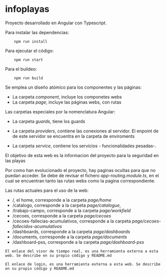 # infoplayas
Proyecto desarrollado en Angular con Typescript.

Para instalar las dependencias:
```
    npm run install
```

Para ejecutar el código:
```
    npm run start
```

Para el buildeo:
```
    npm run build
```

Se emplea un diseño atómico para los componentes y las páginas:

* La carpeta *component*, incluye los componetes webs
* La carpeta *page*, incluye las páginas webs, con rutas

Las carpetas especiales por la nomenclatura Angular:
* La carpeta *guards*, tiene los guards
* La carpeta *providers*, contiene las conexiones al servidor. El enpoint de de este servidor se encuentra en la carpeta de enviroments

* La carpeta *service*, contiene los servicios - funcionalidades pesadas-.

El objetivo de esta web es la informacion del proyecto para la seguridad en las playas

Por como han evolucionado el proyecto, hay paginas ocultas para que no puedan acceder. Se debe de revisar el fichero *app-routing.module.ts*, en el cual se encuentran tanto las rutas webs como la pagina correspondiente.

Las rutas actuales para el uso de la web:
 * /, el home, corresponde a la carpeta *page/home*
 * /catalogo, corresponde a la carpeta *page/catalogue*, 
 * /trabajo-campo, corresponde a la carpeta *page/workfield*
 * /cecoes, corresponde a la carpeta *page/cecoes*
 * /cecoes-fallecias-acumulativos,  corresponde a la carpeta *page/cecoes-fallecidos-acumulativos*
 * /dashboards,  corresponde a la carpeta *page/dashboards*
 * /documents,  corresponde a la carpeta *page/documents*
 * /dashboard-pss,  corresponde a la carpeta *page/dashboard-pss*

 ```
 El enlace del visor de tiempo real, es una herramienta externa a esta web. Se describe en su propio código y README.md

 El enlace de login, es una herramienta externa a esta web. Se describe en su propio código y README.md
 ```

